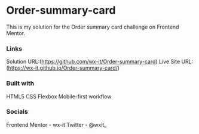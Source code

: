 # Order-summary-card

This is my solution for the Order summary card challenge on Frontend Mentor.

### Links

Solution URL:(https://github.com/wx-it/Order-summary-card)
Live Site URL:(https://wx-it.github.io/Order-summary-card/)

### Built with

HTML5
CSS
Flexbox
Mobile-first workflow

### Socials

Frontend Mentor - wx-it
Twitter - @wxit\_
